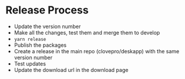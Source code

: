 # Release Process

- Update the version number
- Make all the changes, test them and merge them to develop
- `yarn release`
- Publish the packages
- Create a release in the main repo (clovepro/deskapp) with the same version number
- Test updates
- Update the download url in the download page
